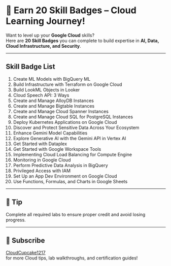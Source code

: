 # 🚀 Earn 20 Skill Badges – Cloud Learning Journey!

Want to level up your **Google Cloud** skills?  
Here are **20 Skill Badges** you can complete to build expertise in **AI, Data, Cloud Infrastructure, and Security**.

---

## Skill Badge List

1. Create ML Models with BigQuery ML  
2. Build Infrastructure with Terraform on Google Cloud  
3. Build LookML Objects in Looker  
4. Cloud Speech API: 3 Ways  
5. Create and Manage AlloyDB Instances  
6. Create and Manage Bigtable Instances  
7. Create and Manage Cloud Spanner Instances  
8. Create and Manage Cloud SQL for PostgreSQL Instances  
9. Deploy Kubernetes Applications on Google Cloud  
10. Discover and Protect Sensitive Data Across Your Ecosystem  
11. Enhance Gemini Model Capabilities  
12. Explore Generative AI with the Gemini API in Vertex AI  
13. Get Started with Dataplex  
14. Get Started with Google Workspace Tools  
15. Implementing Cloud Load Balancing for Compute Engine  
16. Monitoring in Google Cloud  
17. Perform Predictive Data Analysis in BigQuery  
18. Privileged Access with IAM  
19. Set Up an App Dev Environment on Google Cloud  
20. Use Functions, Formulas, and Charts in Google Sheets  

---

## 📌 Tip
Complete all required labs to ensure proper credit and avoid losing progress.

---

## 🔔 Subscribe
[CloudCupcake1217](https://www.youtube.com/@CloudCupcake1217)  
for more Cloud tips, lab walkthroughs, and certification guides!
